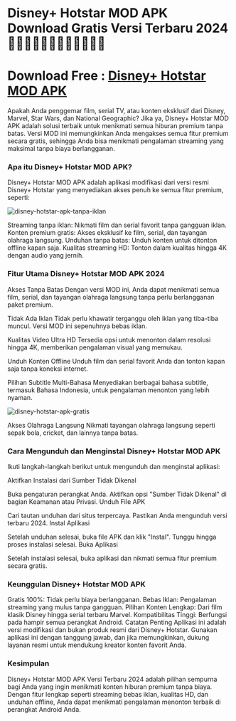# Disney+ Hotstar MOD APK Download Gratis Versi Terbaru 2024 🌈🌈🌈🌈🙋‍♀️🙋‍♀️🙋‍♀️🙋‍♀️

# Download Free : [Disney+ Hotstar MOD APK](https://gamemodfree.com/disney-hotstar-apk)

Apakah Anda penggemar film, serial TV, atau konten eksklusif dari Disney, Marvel, Star Wars, dan National Geographic? Jika ya, Disney+ Hotstar MOD APK adalah solusi terbaik untuk menikmati semua hiburan premium tanpa batas. Versi MOD ini memungkinkan Anda mengakses semua fitur premium secara gratis, sehingga Anda bisa menikmati pengalaman streaming yang maksimal tanpa biaya berlangganan.

### Apa itu Disney+ Hotstar MOD APK?
Disney+ Hotstar MOD APK adalah aplikasi modifikasi dari versi resmi Disney+ Hotstar yang menyediakan akses penuh ke semua fitur premium, seperti:

![disney-hotstar-apk-tanpa-iklan](https://github.com/user-attachments/assets/f244fa37-5b58-44b2-8186-9a16cd76c7c9)

Streaming tanpa iklan: Nikmati film dan serial favorit tanpa gangguan iklan.
Konten premium gratis: Akses eksklusif ke film, serial, dan tayangan olahraga langsung.
Unduhan tanpa batas: Unduh konten untuk ditonton offline kapan saja.
Kualitas streaming HD: Tonton dalam kualitas hingga 4K dengan audio yang jernih.

### Fitur Utama Disney+ Hotstar MOD APK 2024
Akses Tanpa Batas
Dengan versi MOD ini, Anda dapat menikmati semua film, serial, dan tayangan olahraga langsung tanpa perlu berlangganan paket premium.

Tidak Ada Iklan
Tidak perlu khawatir terganggu oleh iklan yang tiba-tiba muncul. Versi MOD ini sepenuhnya bebas iklan.

Kualitas Video Ultra HD
Tersedia opsi untuk menonton dalam resolusi hingga 4K, memberikan pengalaman visual yang memukau.

Unduh Konten Offline
Unduh film dan serial favorit Anda dan tonton kapan saja tanpa koneksi internet.

Pilihan Subtitle Multi-Bahasa
Menyediakan berbagai bahasa subtitle, termasuk Bahasa Indonesia, untuk pengalaman menonton yang lebih nyaman.

![disney-hotstar-apk-gratis](https://github.com/user-attachments/assets/76665efd-010b-4893-8758-e7e637785774)

Akses Olahraga Langsung
Nikmati tayangan olahraga langsung seperti sepak bola, cricket, dan lainnya tanpa batas.

### Cara Mengunduh dan Menginstal Disney+ Hotstar MOD APK
Ikuti langkah-langkah berikut untuk mengunduh dan menginstal aplikasi:

Aktifkan Instalasi dari Sumber Tidak Dikenal

Buka pengaturan perangkat Anda.
Aktifkan opsi "Sumber Tidak Dikenal" di bagian Keamanan atau Privasi.
Unduh File APK

Cari tautan unduhan dari situs terpercaya. Pastikan Anda mengunduh versi terbaru 2024.
Instal Aplikasi

Setelah unduhan selesai, buka file APK dan klik "Instal". Tunggu hingga proses instalasi selesai.
Buka Aplikasi

Setelah instalasi selesai, buka aplikasi dan nikmati semua fitur premium secara gratis.

### Keunggulan Disney+ Hotstar MOD APK
Gratis 100%: Tidak perlu biaya berlangganan.
Bebas Iklan: Pengalaman streaming yang mulus tanpa gangguan.
Pilihan Konten Lengkap: Dari film klasik Disney hingga serial terbaru Marvel.
Kompatibilitas Tinggi: Berfungsi pada hampir semua perangkat Android.
Catatan Penting
Aplikasi ini adalah versi modifikasi dan bukan produk resmi dari Disney+ Hotstar. Gunakan aplikasi ini dengan tanggung jawab, dan jika memungkinkan, dukung layanan resmi untuk mendukung kreator konten favorit Anda.

### Kesimpulan
Disney+ Hotstar MOD APK Versi Terbaru 2024 adalah pilihan sempurna bagi Anda yang ingin menikmati konten hiburan premium tanpa biaya. Dengan fitur lengkap seperti streaming bebas iklan, kualitas HD, dan unduhan offline, Anda dapat menikmati pengalaman menonton terbaik di perangkat Android Anda.
